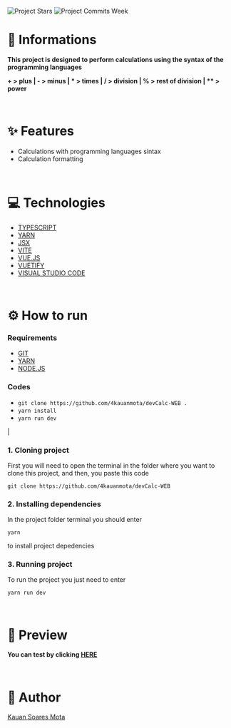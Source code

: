 ![Project Stars](https://img.shields.io/github/stars/4kauanmota/devCalc-WEB?color=1e90ff) ![Project Commits Week](https://img.shields.io/github/commit-activity/w/4kauanmota/devCalc-WEB?color=1e90ff)

# 📄 **Informations**

**This project is designed to perform calculations using the syntax of the programming languages**

**+ > plus | - > minus | \* > times | / > division | % > rest of division | ** > power**

<br>

# ✨ **Features**

- Calculations with programming languages sintax
- Calculation formatting

<br>

# 💻 **Technologies**

- [TYPESCRIPT](https://www.typescriptlang.org/)
- [YARN](https://yarnpkg.com/)
- [JSX](https://pt-br.legacy.reactjs.org/docs/introducing-jsx.html)
- [VITE](https://vitejs.dev/)
- [VUE.JS](https://vuejs.org/)
- [VUETIFY](https://vuetifyjs.com/en/)
- [VISUAL STUDIO CODE](https://code.visualstudio.com/)

<br>

# ⚙️ **How to run**

### Requirements

- [GIT](https://git-scm.com/)
- [YARN](https://yarnpkg.com/)
- [NODE.JS](https://nodejs.org/en)

### Codes

- `git clone https://github.com/4kauanmota/devCalc-WEB .`
- `yarn install`
- `yarn run dev`

|

### 1. Cloning project

First you will need to open the terminal in the folder where you want to clone this project, and then, you paste this code

```
git clone https://github.com/4kauanmota/devCalc-WEB
```

### 2. Installing dependencies

In the project folder terminal you should enter

```
yarn
```

to install project depedencies

### 3. Running project

To run the project you just need to enter

```
yarn run dev
```

<br>

# 👀 **Preview**

**You can test by clicking [HERE](https://dev-calc-five.vercel.app/)**

<br>

# 📝 **Author**

[Kauan Soares Mota](https://github.com/4kauanmota)
